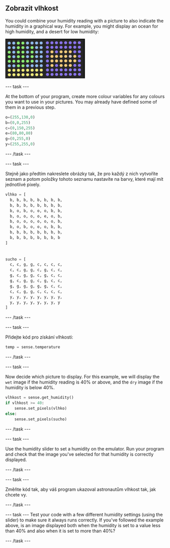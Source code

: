 ## Zobrazit vlhkost

You could combine your humidity reading with a picture to also indicate the humidity in a graphical way. For example, you might display an ocean for high humidity, and a desert for low humidity:

![Vlhko a sucho](images/wet-dry.png)

--- task ---

At the bottom of your program, create more colour variables for any colours you want to use in your pictures. You may already have defined some of them in a previous step.

```python
o=(255,130,0)
b=(0,0,255)
c=(0,150,255)
e=(80,80,80)
g=(0,255,0)
y=(255,255,0)
```

--- /task ---

--- task ---

Stejně jako předtím nakreslete obrázky tak, že pro každý z nich vytvoříte seznam a potom položky tohoto seznamu nastavíte na barvy, které mají mít jednotlivé pixely.

```python
vlhko = [
  b, b, b, b, b, b, b, b,
  b, b, b, b, b, b, b, b,
  b, o, b, o, o, o, b, b,
  b, o, o, o, o, e, o, b,
  b, o, o, o, o, o, o, b,
  b, o, b, o, o, o, b, b,
  b, b, b, b, b, b, b, b,
  b, b, b, b, b, b, b, b
]


sucho = [
  c, c, g, g, c, c, c, c,
  c, c, g, g, c, g, c, c,
  g, c, g, g, c, g, c, c,
  g, c, g, g, c, g, c, c,
  g, g, g, g, g, g, c, c,
  c, c, g, g, c, c, c, c,
  y, y, y, y, y, y, y, y,
  y, y, y, y, y, y, y, y
]
```

--- /task ---

--- task ---

Přidejte kód pro získání vlhkosti:

```python
temp = sense.temperature
```

--- /task ---

--- task ---

Now decide which picture to display. For this example, we will display the `wet` image if the humidity reading is 40% or above, and the `dry` image if the humidity is below 40%.

```python
vlhkost = sense.get_humidity()
if vlhkost >= 40:
    sense.set_pixels(vlhko)
else:
    sense.set_pixels(sucho)
```

--- /task ---

--- task ---

Use the humidity slider to set a humidity on the emulator. Run your program and check that the image you've selected for that humidity is correctly displayed.

--- /task ---

--- task ---

Změňte kód tak, aby váš program ukazoval astronautům vlhkost tak, jak chcete vy.

--- /task ---

--- task --- Test your code with a few different humidity settings (using the slider) to make sure it always runs correctly. If you've followed the example above, is an image displayed both when the humidity is set to a value less than 40% and also when it is set to more than 40%?

--- /task ---
